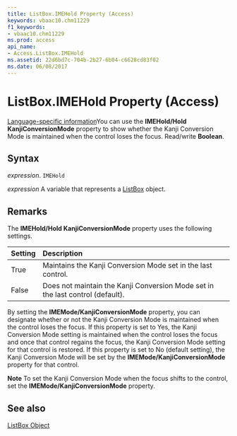```yaml
---
title: ListBox.IMEHold Property (Access)
keywords: vbaac10.chm11229
f1_keywords:
- vbaac10.chm11229
ms.prod: access
api_name:
- Access.ListBox.IMEHold
ms.assetid: 22d6bd7c-704b-2b27-6b04-c6628cd83f02
ms.date: 06/08/2017
---
```



# ListBox.IMEHold Property (Access)

[Language-specific information](overview/learn-about-language-specific-information-access.md)You can use the  **IMEHold/Hold KanjiConversionMode** property to show whether the Kanji Conversion Mode is maintained when the control loses the focus. Read/write **Boolean**.


## Syntax

 _expression_. `IMEHold`

 _expression_ A variable that represents a [ListBox](Access.ListBox.md) object.


## Remarks

The  **IMEHold/Hold KanjiConversionMode** property uses the following settings.



|**Setting**|**Description**|
|:-----|:-----|
|True|Maintains the Kanji Conversion Mode set in the last control.|
|False|Does not maintain the Kanji Conversion Mode set in the last control (default).|

By setting the  **IMEMode/KanjiConversionMode** property, you can designate whether or not the Kanji Conversion Mode is maintained when the control loses the focus. If this property is set to Yes, the Kanji Conversion Mode setting is maintained when the control loses the focus and once that control regains the focus, the Kanji Conversion Mode setting for that control is restored. If this property is set to No (default setting), the Kanji Conversion Mode will be set by the **IMEMode/KanjiConversionMode** property for that control.


 **Note**  To set the Kanji Conversion Mode when the focus shifts to the control, set the  **IMEMode/KanjiConversionMode** property.


## See also


[ListBox Object](Access.ListBox.md)

